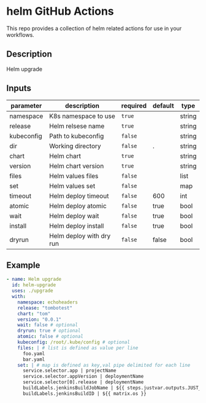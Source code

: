 # helm GitHub Actions

This repo provides a collection of helm related actions for use in your
workflows.

## Description

Helm upgrade

## Inputs

| parameter | description | required | default | type |
| - | - | - | - | - |
| namespace | K8s namespace to use | `true` |  | string |
| release | Helm relsese name | `true` |  | string |
| kubeconfig | Path to kubeconfig | `false` |  | string |
| dir | Working directory | `false` | . | string |
| chart | Helm chart | `true` |  | string |
| version | Helm chart version | `true` |  | string |
| files | Helm values files | `false` |  | list |
| set | Helm values set | `false` |  | map |
| timeout | Helm deploy timeout | `false` | 600 | int |
| atomic | Helm deploy atomic | `false` | true | bool |
| wait | Helm deploy wait | `false` | true | bool |
| install | Helm deploy install | `false` | true | bool |
| dryrun | Helm deploy with dry run | `false` | false | bool |


## Example
```yml
- name: Helm upgrade
  id: helm-upgrade
  uses: ./upgrade
  with:
    namespace: echoheaders
    release: "tombotest"
    chart: "tom"
    version: "0.0.1"
    wait: false # optional
    dryrun: true # optional
    atomic: false # optional
    kubeconfig: /root/.kube/config # optional
    files: | # list is defined as value per line
      foo.yaml
      bar.yaml
    set: | # map is defined as key,val pipe delimited for each line
      service.selector.app | projectName
      service.selector.appVersion | deploymentName 
      service.selector[0].release | deploymentName 
      buildLabels.jenkinsBuildJobName | ${{ steps.justvar.outputs.JUST_VARIABLE }}
      buildLabels.jenkinsBuildID | ${{ matrix.os }}
```

